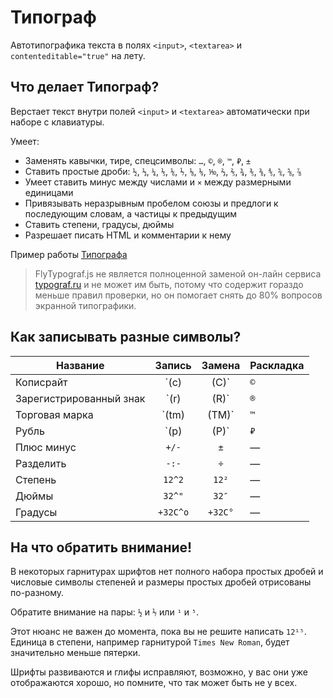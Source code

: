 # Типограф #

Автотипографика текста в полях `<input>`, `<textarea>` и `contenteditable="true"` на лету.

## Что делает Типограф? ##

Верстает текст внутри полей `<input>` и `<textarea>` автоматически при наборе с клавиатуры.

Умеет:
* Заменять кавычки, тире, спецсимволы: `…`, `©`, `®`, `™`, `₽`, `±`
* Ставить простые дроби: `½`, `⅓`, `¼`, `⅕`, `⅙`, `⅐`, `⅛`, `⅑`, `⅒`, `⅔`, `⅖`, `¾`, `⅗`, `⅜`, `⅘`, `⅚`, `⅝`, `⅞`
* Умеет ставить минус между числами и `×` между размерными единицами
* Привязывать неразрывным пробелом союзы и предлоги к последующим словам, а частицы к предыдущим
* Ставить степени, градусы, дюймы
* Разрешает писать HTML и комментарии к нему

Пример работы [Типографа](https://spearance.github.io/FlyTypograf.js/example)

> FlyTypograf.js не является полноценной заменой он-лайн сервиса [typograf.ru](https://typograf.ru) и не может им быть, потому что содержит гораздо меньше правил проверки, но он помогает снять до 80% вопросов экранной типографики.

## Как записывать разные символы? ##
| Название | Запись | Замена | Раскладка |
|----------|:------:|:------:|-----------|
| Кописрайт | `(c)|(C)` | `©` | — |
| Зарегистрированный знак | `(r)|(R)` | `®` | английская |
| Торговая марка | `(tm)|(TM)` | `™` | английская |
| Рубль | `(р)|(Р)` | `₽` | русская |
| Плюс минус | `+/-` | `±` | — |
| Разделить | `-:-` | `÷` | — |
| Степень | `12^2` | `12²` | — |
| Дюймы | `32^"` | `32″` | — |
| Градусы | `+32С^o` | `+32С°` | — |

## На что обратить внимание! ##

В некоторых гарнитурах шрифтов нет полного набора простых дробей и числовые символы степеней и размеры простых дробей отрисованы по-разному.

Обратите внимание на пары: `½` и `⅐` или `¹` и `⁵`.

Этот нюанс не важен до момента, пока вы не решите написать `12¹⁵`. Единица в степени, например гарнитурой `Times New Roman`, будет значительно меньше пятерки.

Шрифты развиваются и глифы исправляют, возможно, у вас они уже отображаются хорошо, но помните, что так может быть не у всех.
